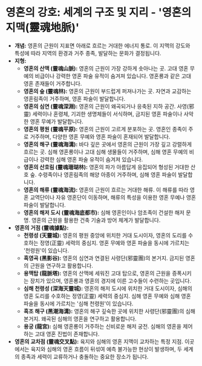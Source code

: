 # 영혼의 강호: 세계의 구조 및 지리 - '영혼의 지맥(靈魂地脈)'

*   **개념:** 영혼의 근원이 지표면 아래로 흐르는 거대한 에너지 통로. 이 지맥의 강도와 특성에 따라 지역의 환경과 거주 종족, 발달하는 문화가 결정됩니다.
*   **지형:**
    *   **영혼의 산맥 (靈魂山脈):** 영혼의 근원이 가장 강하게 솟아나는 곳. 고대 영혼 무예의 비급이나 강력한 영혼 파술 유적이 숨겨져 있습니다. 영혼룡과 같은 고대 영혼 존재들이 거주합니다.
    *   **영혼의 숲 (靈魂林):** 영혼의 근원이 부드럽게 퍼져나가는 곳. 자연과 교감하는 영혼림족이 거주하며, 영혼 파술이 발달합니다.
    *   **영혼의 심연 (靈魂深淵):** 영혼의 근원이 왜곡되거나 응축된 지하 공간. 사영(邪靈) 세력이나 혼령체, 기괴한 생명체들이 서식하며, 금지된 영혼 파술이나 사악한 영혼 무예가 발달합니다.
    *   **영혼의 평원 (靈魂平原):** 영혼의 근원이 고르게 분포하는 곳. 영혼인 종족이 주로 거주하며, 다양한 영혼 무예와 영혼 파술이 혼재되어 발달합니다.
    *   **영혼의 해구 (靈魂海溝):** 바다 깊은 곳에서 영혼의 근원이 가장 깊고 강렬하게 흐르는 곳. 심해 영혼룡이나 고대 심해 생물들이 거주하며, 심해 영혼 무예의 비급이나 강력한 심해 영혼 파술 유적이 숨겨져 있습니다.
    *   **영혼의 산호림 (靈魂珊瑚林):** 영혼의 파가 아름답게 응집되어 형성된 거대한 산호 숲. 수령족이나 영혼림족의 해양 아종이 거주하며, 심해 영혼 파술이 발달합니다.
    *   **영혼의 해류 (靈魂海流):** 영혼의 근원이 흐르는 거대한 해류. 이 해류를 따라 영혼 교역단이나 자유 영혼단이 이동하며, 해류의 특성을 이용한 영혼 무예나 영혼 파술이 발달합니다.
    *   **영혼의 해저 도시 (靈魂海底都市):** 심해 영혼인이나 암초족이 건설한 해저 문명. 영혼의 근원을 활용한 건축 기술과 방어 체계가 발달합니다.
*   **영혼의 거점 (靈魂據點):**
    *   **천령성 (天靈城):** 영혼의 평원 중앙에 위치한 거대 도시이자, 영혼의 도리를 수호하는 정영(正靈) 세력의 중심지. 영혼 무예와 영혼 파술을 동시에 가르치는 '천령원'이 있습니다.
    *   **흑영곡 (黑影谷):** 영혼의 심연과 연결된 사령단(邪靈團)의 본거지. 금지된 영혼의 근원을 연구하고 활용합니다.
    *   **용맥탑 (龍脈塔):** 영혼의 산맥에 세워진 고대 탑으로, 영혼의 근원을 증폭시키는 장치가 있으며, 영혼룡과 영혼의 경지에 이른 고수들이 수련하는 곳입니다.
    *   **심해 천령성 (深海天靈城):** 영혼의 해저 도시에 위치한 거대 도시이자, 심해의 영혼 도리를 수호하는 정영(正靈) 세력의 중심지. 심해 영혼 무예와 심해 영혼 파술을 동시에 가르치는 '심해 천령원'이 있습니다.
    *   **흑조 해구 (黑潮海溝):** 영혼의 해구 깊숙한 곳에 위치한 사령단(邪靈團)의 심해 본거지. 왜곡된 심해의 영혼을 연구하고 활용합니다.
    *   **용궁 (龍宮):** 심해 영혼룡이 거주하는 신비로운 해저 궁전. 심해의 영혼을 제어하는 고대 영혼 진법이 존재합니다.
*   **영혼의 교차점 (靈魂交叉點):** 육지와 심해의 영혼 지맥이 교차하는 특정 지점. 이곳에서는 육지와 심해의 영혼 흐름이 뒤섞여 예측 불가능한 현상이 발생하며, 두 세계의 종족과 세력이 교류하거나 충돌하는 중요한 장소가 됩니다.
